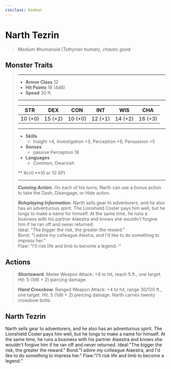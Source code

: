 ```yaml
---
cssclass: kanban
---
```


# Narth Tezrin
>*Medium #humanoid (Tethyrian human), chaotic good*
## Monster Traits
>___
>- **Armor Class** 12
>- **Hit Points** 18 (4d8)
>- **Speed** 30 ft.
>___
>|STR|DEX|CON|INT|WIS|CHA|
>|:---:|:---:|:---:|:---:|:---:|:---:|
>|10 (+0)|15 (+2)|10 (+0)|12 (+1)|14 (+2)|16 (+3)|
>___
>- **Skills**
>	 - Insight +4, Investigation +3, Perception +6, Persuasion +5
>- **Senses**
>	 - passive Perception 16
>- **Languages**
>	 - Common, Dwarvish
>
> ** #cr0 **(0 or 10 XP)
>___
>***Cunning Action.*** On each of his turns, Narth can use a bonus action to take the Dash, Disengage, or Hide action.  
>
>***Roleplaying Information.*** Narth sells gear to adventurers, and he also has an adventurous spirit. The Lionshield Coster pays him well, but he longs to make a name for himself. At the same time, he runs a business with his partner Alaestra and knows she wouldn't forgive him if he ran off and never returned.  
>Ideal: "The bigger the risk, the greater the reward."  
>Bond: "I adore my colleague Alestra, and I'd like to do something to impress her."  
>Flaw: "I'll risk life and limb to become a legend.-"  
>
## Actions
>***Shortsword.*** Melee Weapon Attack: +4 to hit, reach 5 ft., one target. Hit: 5 (1d6 + 2) piercing damage.  
>
>***Hand Crossbow.*** Ranged Weapon Attack: +4 to hit, range 30/120 ft., one target. Hit: 5 (1d6 + 2) piercing damage. Narth carries twenty crossbow bolts.
## Narth Tezrin
Narth sells gear to adventurers, and he also has an adventurous spirit. The Lionshield Coster pays him well, but he longs to make a name for himself. At the same time, he runs a business with his partner Alaestra and knows she wouldn't forgive him if he ran off and never returned.
Ideal:"The bigger the risk, the greater the reward."
Bond:"I adore my colleague Alaestra, and I'd like to do something to impress her."
Flaw:"I'll risk life and limb to become a legend."